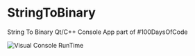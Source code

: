 # StringToBinary
String To Binary Qt/C++ Console App part of #100DaysOfCode

![Visual Console RunTime](https://raw.githubusercontent.com/foxoman/StringToBinary/master/StrToBin.gif)
